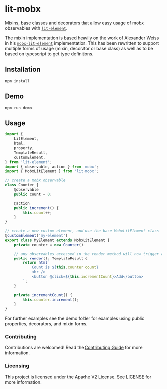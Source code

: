 # lit-mobx

Mixins, base classes and decorators that allow easy usage of mobx observables with
[`lit-element`](https://lit-element.polymer-project.org/).

The mixin implementation is based heavily on the work of Alexander Weiss in his
[`mobx-lit-element`](https://github.com/alexanderweiss/mobx-lit-element) implementation. This has been rewritten to
support multiple forms of usage (mixin, decorator or base class) as well as to be based on typescript to get type
definitions.

## Installation

```
npm install
```

## Demo

```
npm run demo
```

## Usage

```typescript
import {
    LitElement,
    html,
    property,
    TemplateResult,
    customElement,
} from 'lit-element';
import { observable, action } from 'mobx';
import { MobxLitElement } from 'lit-mobx';

// create a mobx observable
class Counter {
    @observable
    public count = 0;

    @action
    public increment() {
        this.count++;
    }
}

// create a new custom element, and use the base MobxLitElement class
@customElement('my-element')
export class MyElement extends MobxLitElement {
    private counter = new Counter();

    // any observables accessed in the render method will now trigger an update
    public render(): TemplateResult {
        return html`
            Count is ${this.counter.count}
            <br />
            <button @click=${this.incrementCount}>Add</button>
        `;
    }

    private incrementCount() {
        this.counter.increment();
    }
}
```

For further examples see the demo folder for examples using public properties, decorators, and mixin forms.

### Contributing

Contributions are welcomed! Read the [Contributing Guide](./.github/CONTRIBUTING.md) for more information.

### Licensing

This project is licensed under the Apache V2 License. See [LICENSE](LICENSE) for more information.

